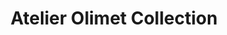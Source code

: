 ---
title: "Atelier Olimet Collection"
url: /preveranges/atelier-olimet-collection/
shop: réparation de voitures
---